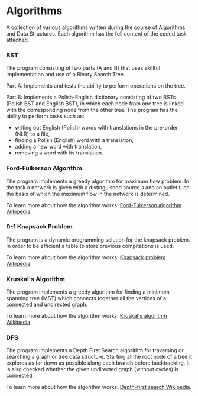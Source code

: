 # Algorithms

A collection of various algorithms written during the course of Algorithms and Data Structures.
Each algorithm has the full content of the coded task attached.

### BST
The program consisting of two parts (A and B) that uses skillful implementation and use of a Binary Search Tree.

Part A: Implements and tests the ability to perform operations on the tree.

Part B: Implements a Polish-English dictionary consisting of two BSTs (Polish BST and English BST), in which each node from one tree is linked with the corresponding node from the other tree. The program has the ability to perform tasks such as:
* writing out English (Polish) words with translations in the pre-order (NLR) to a file,
* finding a Polish (English) word with a translation,
* adding a new word with translation,
* removing a word with its translation.

### Ford-Fulkerson Algorithm
The program implements a greedy algorithm for maximum flow problem. In the task a network is given with a distinguished source *s* and an outlet *t*, on the basis of which the maximum flow in the network is determined.

To learn more about how the algorithm works: [Ford-Fulkerson algorithm Wikipedia](https://en.wikipedia.org/wiki/Ford%E2%80%93Fulkerson_algorithm).

### 0-1 Knapsack Problem
The program is a dynamic programming solution for the knapsack problem. In order to be efficient a table to store previous compitations is used.

To learn more about how the algorithm works: [Knapsack problem Wikipedia](https://en.wikipedia.org/wiki/Knapsack_problem#0-1_knapsack_problem).

### Kruskal's Algorithm
The program implements a greedy algorithm for finding a minimum spanning tree (MST) which connects together all the vertices of a connected and undirected graph.

To learn more about how the algorithm works: [Kruskal's algorithm Wikipedia](https://en.wikipedia.org/wiki/Kruskal%27s_algorithm).

### DFS
The program implements a Depth First Search algorithm for traversing or searching a graph or tree data structure. Starting at the root node of a tree it explores as far down as possible along each branch before backtracking. It is also checked whether the given undirected graph (without cycles) is connected.

To learn more about how the algorithm works: [Depth-first search Wikipedia](https://en.wikipedia.org/wiki/Depth-first_search).
